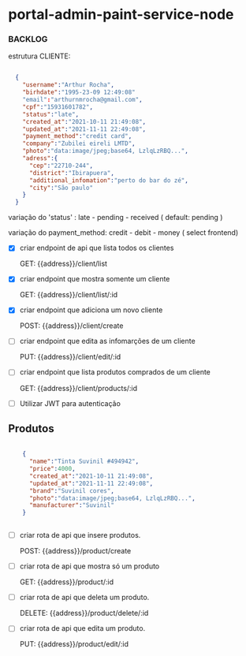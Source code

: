 # portal-admin-paint-service-node


### BACKLOG

  estrutura CLIENTE:
  
  ```json 
  
    {
      "username":"Arthur Rocha",
      "birhdate":"1995-23-09 12:49:08"
      "email":"arthurnmrocha@gmail.com",
      "cpf":"15931601782",
      "status":"late",
      "created_at":"2021-10-11 21:49:08",
      "updated_at":"2021-11-11 22:49:08",
      "payment_method":"credit card",
      "company":"Zubilei eireli LMTD",
      "photo":"data:image/jpeg;base64, LzlqLzRBQ...",
      "adress":{
        "cep":"22710-244",
        "district":"Ibirapuera",
        "additional_infomation":"perto do bar do zé",
        "city":"São paulo"
      }
    }
  
  ```
  
  variação do 'status' : late - pending - received ( default: pending ) 
  
  variação do payment_method: credit - debit - money ( select frontend)
  
- [x] criar endpoint de api que lista todos os clientes
  
  <p>GET: {{address}}/client/list</p>

- [x] criar endpoint que mostra somente um cliente
  
  <p>GET: {{address}}/client/list/:id</p>

- [x] criar endpoint que adiciona um novo cliente
  
  <p>POST: {{address}}/client/create</p>

- [ ] criar endpoint que edita as infomarções de um cliente
  
  <p>PUT: {{address}}/client/edit/:id</p>
  
- [ ] criar endpoint que lista produtos comprados de um cliente
  
  <p>GET: {{address}}/client/products/:id</p>
  
  

  
- [ ] Utilizar JWT para autenticação



## Produtos

```json 
  
    {
      "name":"Tinta Suvinil #494942",
      "price":4000,
      "created_at":"2021-10-11 21:49:08",
      "updated_at":"2021-11-11 22:49:08",
      "brand":"Suvinil cores",
      "photo":"data:image/jpeg;base64, LzlqLzRBQ...",
      "manufacturer":"Suvinil"
    }
  
  ```

- [ ] criar rota de api que insere produtos.
  <p>POST: {{address}}/product/create</p>
  
- [ ] criar rota de api que mostra só um produto
  <p>GET: {{address}}/product/:id</p>
  
- [ ] criar rota de api que deleta um produto.
  <p>DELETE: {{address}}/product/delete/:id</p>

- [ ] criar rota de api que edita um produto.
  <p>PUT: {{address}}/product/edit/:id</p>
